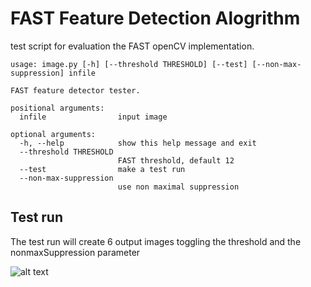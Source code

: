 # FAST Feature Detection Alogrithm

test script for evaluation the FAST openCV implementation.

```
usage: image.py [-h] [--threshold THRESHOLD] [--test] [--non-max-suppression] infile

FAST feature detector tester.

positional arguments:
  infile                input image

optional arguments:
  -h, --help            show this help message and exit
  --threshold THRESHOLD
                        FAST threshold, default 12
  --test                make a test run
  --non-max-suppression
                        use non maximal suppression
```

## Test run
The test run will create 6 output images toggling the threshold and the nonmaxSuppression parameter

![alt text](https://github.com/xmooner/fastopencv/blob/master/images/spacex-falcon-heavy.jpg "test image")
